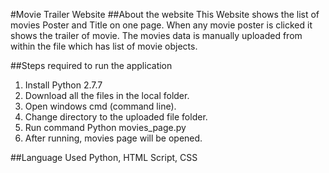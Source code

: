 #Movie Trailer Website
##About the website
This Website shows the list of movies Poster and Title on one page. When any movie poster is clicked it shows the trailer of movie. The movies data is manually uploaded from within the file which has list of movie objects.

##Steps required to run the application 
1. Install Python 2.7.7
2. Download all the files in the local folder.
3. Open windows cmd (command line).
4. Change directory to the uploaded file folder.
5. Run command <local-folder>Python movies_page.py
6. After running, movies page will be opened.

##Language Used
 Python, HTML Script, CSS

